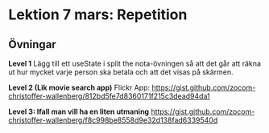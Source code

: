 # Lektion 7 mars: Repetition

## Övningar

**Level 1**
Lägg till ett useState i split the nota-övningen så att det går att räkna ut hur mycket varje person ska betala och att det visas på skärmen.

**Level 2 (Lik movie search app)**
Flickr App: https://gist.github.com/zocom-christoffer-wallenberg/812bd5fe7d8360171f215c3dead94da1

**Level 3: Ifall man vill ha en liten utmaning**
https://gist.github.com/zocom-christoffer-wallenberg/f8c998be8558d9e32d138fad6339540d
